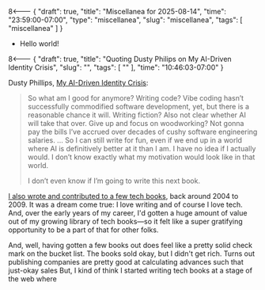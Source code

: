 8<--- { "draft": true, "title": "Miscellanea for 2025-08-14", "time": "23:59:00-07:00", "type": "miscellanea", "slug": "miscellanea", "tags": [ "miscellanea" ] }

- Hello world!

8<--- { "draft": true, "title": "Quoting Dusty Philips on My AI-Driven Identity Crisis", "slug": "", "tags": [ "" ], "time": "10:46:03-07:00" }

Dusty Phillips, [My AI-Driven Identity Crisis](https://dusty.phillips.codes/2025/06/08/my-ai-driven-identity-crisis/):

> So what am I good for anymore? Writing code? Vibe coding hasn’t successfully commodified software development, yet, but there is a reasonable chance it will. Writing fiction? Also not clear whether AI will take that over. Give up and focus on woodworking? Not gonna pay the bills I’ve accrued over decades of cushy software engineering salaries.
> ...
> So I can still write for fun, even if we end up in a world where AI is definitively better at it than I am. I have no idea if I actually would. I don’t know exactly what my motivation would look like in that world.
>
> I don’t even know if I’m going to write this next book.

[I also wrote and contributed to a few tech books](https://www.amazon.com/stores/Leslie-M.-Orchard/author/B001JS692K), back around 2004 to 2009. It was a dream come true: I love writing and of course I love tech. And, over the early years of my career, I'd gotten a huge amount of value out of my growing library of tech books—so it felt like a super gratifying opportunity to be a part of that for other folks.

And, well, having gotten a few books out does feel like a pretty solid check mark on the bucket list. The books sold okay, but I didn't get rich. Turns out publishing companies are pretty good at calculating advances such that just-okay sales  But, I kind of think I started writing tech books at a stage of the web where 